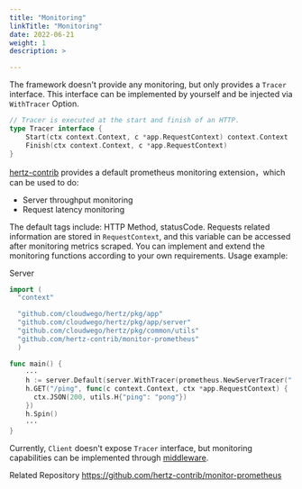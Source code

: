 ```yaml
---
title: "Monitoring"
linkTitle: "Monitoring"
date: 2022-06-21
weight: 1
description: >

---
```


The framework doesn't provide any monitoring, but only provides a `Tracer` interface. This interface can be implemented by yourself and be injected via `WithTracer` Option.

```go
// Tracer is executed at the start and finish of an HTTP.
type Tracer interface {
    Start(ctx context.Context, c *app.RequestContext) context.Context
    Finish(ctx context.Context, c *app.RequestContext)
}
```

[hertz-contrib](https://github.com/hertz-contrib/monitor-prometheus) provides a default prometheus monitoring extension，which can be used to do:
- Server throughput monitoring
- Request latency monitoring

The default tags include: HTTP Method, statusCode. Requests related information are stored in `RequestContext`, and this variable can be accessed after monitoring metrics scraped. You can implement and extend the monitoring functions according to your own requirements. Usage example:

Server

```go
import (
  "context"

  "github.com/cloudwego/hertz/pkg/app"
  "github.com/cloudwego/hertz/pkg/app/server"
  "github.com/cloudwego/hertz/pkg/common/utils"
  "github.com/hertz-contrib/monitor-prometheus"
  )

func main() {
    ···
    h := server.Default(server.WithTracer(prometheus.NewServerTracer(":9091", "/hertz")))
    h.GET("/ping", func(c context.Context, ctx *app.RequestContext) {
      ctx.JSON(200, utils.H{"ping": "pong"})
    })
    h.Spin()
    ···
}
```

Currently, `Client` doesn't expose `Tracer` interface, but monitoring capabilities can be implemented through [middleware](/en/docs/hertz/tutorials/basic-feature/middleware/).

Related Repository https://github.com/hertz-contrib/monitor-prometheus